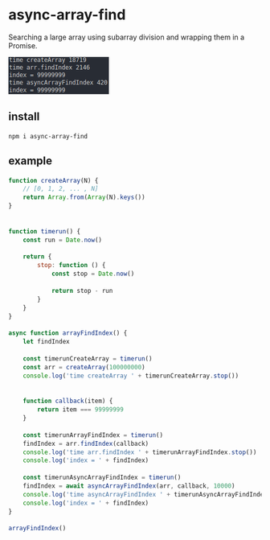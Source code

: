 # async-array-find

Searching a large array using subarray division and wrapping them in a Promise.

<img src="https://github.com/sergey-zatulivetrov/async-array-find/blob/main/example.png?raw=true" alt="example"/>


## install

```ssh
npm i async-array-find
```

## example

```javascript
function createArray(N) {
    // [0, 1, 2, ... , N]
    return Array.from(Array(N).keys())
}


function timerun() {
    const run = Date.now()

    return {
        stop: function () {
            const stop = Date.now()

            return stop - run
        }
    }
}

async function arrayFindIndex() {
    let findIndex

    const timerunCreateArray = timerun()
    const arr = createArray(100000000)
    console.log('time createArray ' + timerunCreateArray.stop())


    function callback(item) {
        return item === 99999999
    }

    const timerunArrayFindIndex = timerun()
    findIndex = arr.findIndex(callback)
    console.log('time arr.findIndex ' + timerunArrayFindIndex.stop())
    console.log('index = ' + findIndex)

    const timerunAsyncArrayFindIndex = timerun()
    findIndex = await asyncArrayFindIndex(arr, callback, 10000)
    console.log('time asyncArrayFindIndex ' + timerunAsyncArrayFindIndex.stop())
    console.log('index = ' + findIndex)
}

arrayFindIndex()
```